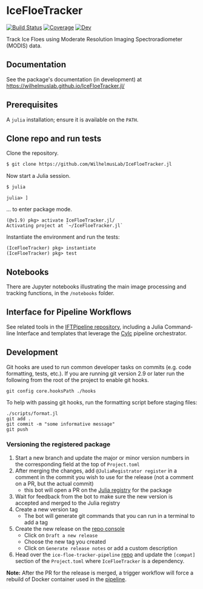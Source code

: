 # IceFloeTracker

[![Build Status](https://github.com/WilhelmusLab/IceFloeTracker.jl/actions/workflows/CI.yml/badge.svg?branch=main)](https://github.com/WilhelmusLab/IceFloeTracker.jl/actions/workflows/CI.yml?query=branch%3Amain)
[![Coverage](https://codecov.io/gh/WilhelmusLab/IceFloeTracker.jl/branch/main/graph/badge.svg)](https://codecov.io/gh/WilhelmusLab/IceFloeTracker.jl)
[![Dev](https://img.shields.io/badge/docs-dev-blue.svg)](https://wilhelmuslab.github.io/IceFloeTracker.jl/)

Track Ice Floes using Moderate Resolution Imaging Spectroradiometer (MODIS) data.

## Documentation 

See the package's documentation (in development) at https://wilhelmuslab.github.io/IceFloeTracker.jl/

## Prerequisites

A `julia` installation; ensure it is available on the `PATH`.

## Clone repo and run tests

Clone the repository.
```zsh
$ git clone https://github.com/WilhelmusLab/IceFloeTracker.jl
```

Now start a Julia session.
```zsh
$ julia
```

```
julia> ]
```
... to enter package mode.

```
(@v1.9) pkg> activate IceFloeTracker.jl/
Activating project at `~/IceFloeTracker.jl`
```

Instantiate the environment and run the tests:
```
(IceFloeTracker) pkg> instantiate
(IceFloeTracker) pkg> test
```

## Notebooks

There are Jupyter notebooks illustrating the main image processing and tracking functions, in the `/notebooks` folder. 

## Interface for Pipeline Workflows

See related tools in the [IFTPipeline repository](https://github.com/WilhelmusLab/ice-floe-tracker-pipeline#ice-floe-tracker-pipeline), including a Julia Command-line Interface and templates that leverage the [Cylc](https://cylc.github.io) pipeline orchestrator.

## Development

Git hooks are used to run common developer tasks on commits (e.g. code formatting, tests, etc.). If you are running git version 2.9 or later run the following from the root of the project to enable git hooks.

```
git config core.hooksPath ./hooks
```

To help with passing git hooks, run the formatting script before staging files:

```
./scripts/format.jl
git add .
git commit -m "some informative message"
git push
```

### Versioning the registered package

1. Start a new branch and update the major or minor version numbers in the corresponding field at the top of `Project.toml`
2. After merging the changes, add `@JuliaRegistrator register` in a comment in the commit you wish to use for the release (not a comment on a PR, but the actual commit)
    - this bot will open a PR on the [Julia registry](https://github.com/JuliaRegistries/General/tree/master/I/IceFloeTracker) for the package
3. Wait for feedback from the bot to make sure the new version is accepted and merged to the Julia registry
4. Create a new version tag
    - The bot will generate git commands that you can run in a terminal to add a tag
5. Create the new release on the [repo console](https://github.com/WilhelmusLab/IceFloeTracker.jl/releases)
    - Click on `Draft a new release`
    - Choose the new tag you created
    - Click on `Generate release notes` or add a custom description
6. Head over the `ice-floe-tracker-pipeline` [repo](https://github.com/WilhelmusLab/ice-floe-tracker-pipeline/blob/main/Project.toml) and update the `[compat]` section of the `Project.toml` where `IceFloeTracker` is a dependency.

**Note:** After the PR for the release is merged, a trigger workflow will force a rebuild of Docker container used in the [pipeline](https://github.com/WilhelmusLab/ice-floe-tracker-pipeline).